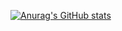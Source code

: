 [![Anurag's GitHub stats](https://github-readme-stats.vercel.app/api?username=ArthurRbn&show_icons=true&count_private=true&hide=stars)](https://github.com/anuraghazra/github-readme-stats)
